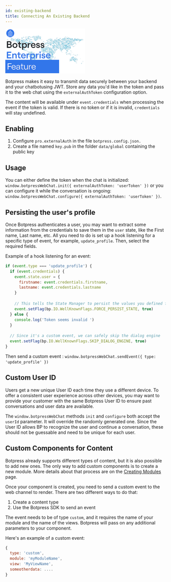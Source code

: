 ```yaml
---
id: existing-backend
title: Connecting An Existing Backend
---
```

![This feature is available to Botpress Enterprise license holders.](../assets/botpress-enterprise-feature.png)

Botpress makes it easy to transmit data securely between your backend and your chatbotusing JWT. Store any data you'd like in the token and pass it to the web chat using the `externalAuthToken` configuration option.

The content will be available under `event.credentials` when processing the event if the token is valid. If there is no token or if it is invalid, `credentials` will stay undefined.

## Enabling

1. Configure `pro.externalAuth` in the file `botpress.config.json.`
2. Create a file named `key.pub` in the folder `data/global` containing the public key

## Usage

You can either define the token when the chat is initialized: `window.botpressWebChat.init({ externalAuthToken: 'userToken' })` or you can configure it while the conversation is ongoing: `window.botpressWebChat.configure({ externalAuthToken: 'userToken' })`.

## Persisting the user's profile

Once Botpress authenticates a user, you may want to extract some information from the credentials to save them in the `user` state, like the First name, Last name, etc. All you need to do is set up a hook listening for a specific type of event, for example, `update_profile`. Then, select the required fields.

Example of a hook listening for an event:

```js
if (event.type === 'update_profile') {
  if (event.credentials) {
    event.state.user = {
      firstname: event.credentials.firstname,
      lastname: event.credentials.lastname
    }

    // This tells the State Manager to persist the values you defined for `user`
    event.setFlag(bp.IO.WellKnownFlags.FORCE_PERSIST_STATE, true)
  } else {
    console.log('Token seems invalid ')
  }

  // Since it's a custom event, we can safely skip the dialog engine
  event.setFlag(bp.IO.WellKnownFlags.SKIP_DIALOG_ENGINE, true)
}
```

Then send a custom event : `window.botpressWebChat.sendEvent({ type: 'update_profile' })`

## Custom User ID

Users get a new unique User ID each time they use a different device. To offer a consistent user experience across other devices, you may want to provide your customer with the same Botpress User ID to ensure past conversations and user data are available.

The `window.botpressWebChat` methods `init` and `configure` both accept the `userId` parameter. It will override the randomly generated one. Since the User ID allows BP to recognize the user and continue a conversation, these should not be guessable and need to be unique for each user.

## Custom Components for Content

Botpress already supports different types of content, but it is also possible to add new ones. The only way to add custom components is to create a new module. More details about that process are on the [Creating Modules](../custom/custom-module#views) page.

Once your component is created, you need to send a custom event to the web channel to render. There are two different ways to do that:

1. Create a content type
2. Use the Botpress SDK to send an event

The event needs to be of type `custom`, and it requires the name of your module and the name of the views. Botpress will pass on any additional parameters to your component.

Here's an example of a custom event:

```js
{
  type: 'custom',
  module: 'myModuleName',
  view: 'MyViewName',
  someotherdata: ....
}
```
